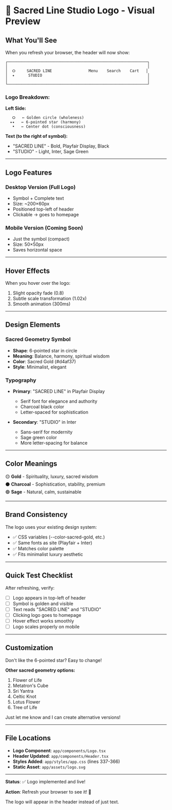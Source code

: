 # 🎨 Sacred Line Studio Logo - Visual Preview

## What You'll See

When you refresh your browser, the header will now show:

```
┌─────────────────────────────────────────────────────────────┐
│                                                             │
│  ⭘     SACRED LINE                Menu    Search    Cart   │
│  ✦      STUDIO                                              │
│                                                             │
└─────────────────────────────────────────────────────────────┘
```

### Logo Breakdown:

**Left Side:**
```
   ⭘   ← Golden circle (wholeness)
  ✦✦   ← 6-pointed star (harmony)
   •   ← Center dot (consciousness)
```

**Text (to the right of symbol):**
- "SACRED LINE" - Bold, Playfair Display, Black
- "STUDIO" - Light, Inter, Sage Green

---

## Logo Features

### Desktop Version (Full Logo)
- Symbol + Complete text
- Size: ~200×60px
- Positioned top-left of header
- Clickable → goes to homepage

### Mobile Version (Coming Soon)
- Just the symbol (compact)
- Size: 50×50px
- Saves horizontal space

---

## Hover Effects

When you hover over the logo:
1. Slight opacity fade (0.8)
2. Subtle scale transformation (1.02x)
3. Smooth animation (300ms)

---

## Design Elements

### Sacred Geometry Symbol
- **Shape**: 6-pointed star in circle
- **Meaning**: Balance, harmony, spiritual wisdom
- **Color**: Sacred Gold (#d4af37)
- **Style**: Minimalist, elegant

### Typography
- **Primary**: "SACRED LINE" in Playfair Display
  - Serif font for elegance and authority
  - Charcoal black color
  - Letter-spaced for sophistication
  
- **Secondary**: "STUDIO" in Inter
  - Sans-serif for modernity
  - Sage green color
  - More letter-spacing for balance

---

## Color Meanings

🟡 **Gold** - Spirituality, luxury, sacred wisdom  
⚫ **Charcoal** - Sophistication, stability, premium  
🟢 **Sage** - Natural, calm, sustainable  

---

## Brand Consistency

The logo uses your existing design system:
- ✅ CSS variables (--color-sacred-gold, etc.)
- ✅ Same fonts as site (Playfair + Inter)
- ✅ Matches color palette
- ✅ Fits minimalist luxury aesthetic

---

## Quick Test Checklist

After refreshing, verify:
- [ ] Logo appears in top-left of header
- [ ] Symbol is golden and visible
- [ ] Text reads "SACRED LINE" and "STUDIO"
- [ ] Clicking logo goes to homepage
- [ ] Hover effect works smoothly
- [ ] Logo scales properly on mobile

---

## Customization

Don't like the 6-pointed star? Easy to change!

**Other sacred geometry options:**
1. Flower of Life
2. Metatron's Cube
3. Sri Yantra
4. Celtic Knot
5. Lotus Flower
6. Tree of Life

Just let me know and I can create alternative versions!

---

## File Locations

- **Logo Component**: `app/components/Logo.tsx`
- **Header Updated**: `app/components/Header.tsx`
- **Styles Added**: `app/styles/app.css` (lines 337-366)
- **Static Asset**: `app/assets/logo.svg`

---

**Status**: ✅ Logo implemented and live!

**Action**: Refresh your browser to see it! 🚀

The logo will appear in the header instead of just text.
